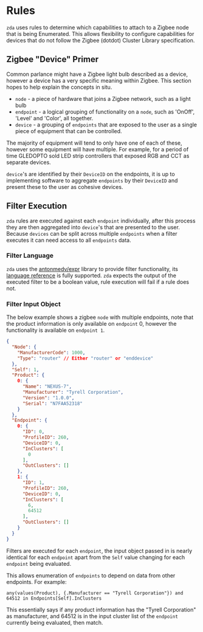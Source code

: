 # Rules

`zda` uses rules to determine which capabilities to attach to a Zigbee node that is being Enumerated. This allows
flexibility to configure capabilities for devices that do not follow the Zigbee (dotdot) Cluster Library specification.

## Zigbee "Device" Primer

Common parlance might have a Zigbee light bulb described as a device, however a device has a very specific meaning
within Zigbee. This section hopes to help explain the concepts in situ.

* `node` - a piece of hardware that joins a Zigbee network, such as a light bulb
* `endpoint` - a logical grouping of functionality on a `node`, such as 'OnOff', 'Level' and 'Color', all together.
* `device` - a grouping of `endpoints` that are exposed to the user as a single piece of equipment that can be controlled.

The majority of equipment will tend to only have one of each of these, however some equipment will have multiple. For
example, for a period of time GLEDOPTO sold LED strip controllers that exposed RGB and CCT as separate devices.

`device`'s are identified by their `DeviceID` on the endpoints, it is up to implementing software to aggregate `endpoints` 
by their `DeviceID` and present these to the user as cohesive devices.

## Filter Execution

`zda` rules are executed against each `endpoint` individually, after this process they are then aggregated
into `device`'s
that are presented to the user. Because `devices` can be split across multiple `endpoints` when a filter executes it
can need access to all `endpoints` data.

### Filter Language

`zda` uses the [antonmedv/expr](https://github.com/antonmedv/expr) library to provide filter functionality,
its [language reference](https://github.com/antonmedv/expr/blob/master/docs/Language-Definition.md)
is fully supported. `zda` expects the output of the executed filter to be a boolean value, rule execution will fail if a
rule does not.

### Filter Input Object

The below example shows a zigbee `node` with multiple endpoints, note that the product information is only available on
`endpoint` 0, however the functionality is available on `endpoint 1`.

```json
{
  "Node": {
    "ManufacturerCode": 1000,
    "Type": "router" // Either "router" or "enddevice"
  },
  "Self": 1,
  "Product": {
    0: {
      "Name": "NEXUS-7",
      "Manufacturer": "Tyrell Corporation",
      "Version": "1.0.0",
      "Serial": "N7FAA52318"
    }
  },
  "Endpoint": {
    0: {
      "ID": 0,
      "ProfileID": 260,
      "DeviceID": 0,
      "InClusters": [
        0
      ],
      "OutClusters": []
    },
    1: {
      "ID": 1,
      "ProfileID": 260,
      "DeviceID": 0,
      "InClusters": [
        6,
        64512
      ],
      "OutClusters": []
    }
  }
}
```

Filters are executed for each `endpoint`, the input object passed in is nearly identical for each `endpoint` apart from
the `Self` value changing for each `endpoint` being evaluated.

This allows enumeration of `endpoints` to depend on data from other endpoints. For example:

```
any(values(Product), {.Manufacturer == "Tyrell Corporation"}) and 64512 in Endpoints[Self].InClusters
```

This essentially says if any product information has the "Tyrell Corporation" as manufacturer, and 64512 is in the
input cluster list of the `endpoint` currently being evaluated, then match.